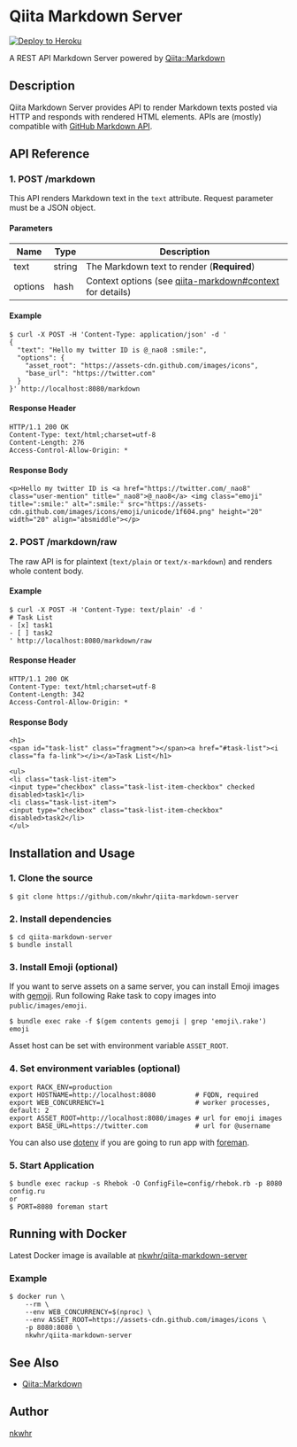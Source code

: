 # Qiita Markdown Server

[![Deploy to Heroku](https://www.herokucdn.com/deploy/button.svg)](https://heroku.com/deploy?template=https://github.com/nkwhr/qiita-markdown-server)

A REST API Markdown Server powered by [Qiita::Markdown](https://github.com/increments/qiita-markdown)

## Description

Qiita Markdown Server provides API to render Markdown texts posted via HTTP and responds with rendered HTML elements.
APIs are (mostly) compatible with [GitHub Markdown API](https://developer.github.com/v3/markdown/).

## API Reference

### 1. POST /markdown

This API renders Markdown text in the `text` attribute. Request parameter must be a JSON object.

#### Parameters

Name        | Type    | Description
------------| ------- | -----------------------------
text        | string  | The Markdown text to render (**Required**)
options     | hash    | Context options (see [qiita-markdown#context](https://github.com/increments/qiita-markdown#context) for details)

#### Example

```
$ curl -X POST -H 'Content-Type: application/json' -d '
{
  "text": "Hello my twitter ID is @_nao8 :smile:",
  "options": {
    "asset_root": "https://assets-cdn.github.com/images/icons",
    "base_url": "https://twitter.com"
  }
}' http://localhost:8080/markdown
```

#### Response Header

```
HTTP/1.1 200 OK
Content-Type: text/html;charset=utf-8
Content-Length: 276
Access-Control-Allow-Origin: *
```

#### Response Body

```
<p>Hello my twitter ID is <a href="https://twitter.com/_nao8" class="user-mention" title="_nao8">@_nao8</a> <img class="emoji" title=":smile:" alt=":smile:" src="https://assets-cdn.github.com/images/icons/emoji/unicode/1f604.png" height="20" width="20" align="absmiddle"></p>
```

### 2. POST /markdown/raw

The raw API is for plaintext (`text/plain` or `text/x-markdown`) and renders whole content body.

#### Example
```
$ curl -X POST -H 'Content-Type: text/plain' -d '
# Task List
- [x] task1
- [ ] task2
' http://localhost:8080/markdown/raw
```

#### Response Header

```
HTTP/1.1 200 OK
Content-Type: text/html;charset=utf-8
Content-Length: 342
Access-Control-Allow-Origin: *
```

#### Response Body

```
<h1>
<span id="task-list" class="fragment"></span><a href="#task-list"><i class="fa fa-link"></i></a>Task List</h1>

<ul>
<li class="task-list-item">
<input type="checkbox" class="task-list-item-checkbox" checked disabled>task1</li>
<li class="task-list-item">
<input type="checkbox" class="task-list-item-checkbox" disabled>task2</li>
</ul>
```


## Installation and Usage

### 1. Clone the source
```
$ git clone https://github.com/nkwhr/qiita-markdown-server
```

### 2. Install dependencies
```
$ cd qiita-markdown-server
$ bundle install
```

### 3. Install Emoji (optional)

If you want to serve assets on a same server, you can install Emoji images with [gemoji](https://github.com/github/gemoji).
Run following Rake task to copy images into `public/images/emoji`.

```
$ bundle exec rake -f $(gem contents gemoji | grep 'emoji\.rake') emoji
```
Asset host can be set with environment variable `ASSET_ROOT`.


### 4. Set environment variables (optional)

```
export RACK_ENV=production
export HOSTNAME=http://localhost:8080          # FQDN, required
export WEB_CONCURRENCY=1                       # worker processes, default: 2
export ASSET_ROOT=http://localhost:8080/images # url for emoji images
export BASE_URL=https://twitter.com            # url for @username
```

You can also use [dotenv](https://github.com/bkeepers/dotenv) if you are going to run app with [foreman](https://github.com/ddollar/foreman).

### 5. Start Application

```
$ bundle exec rackup -s Rhebok -O ConfigFile=config/rhebok.rb -p 8080 config.ru
or
$ PORT=8080 foreman start
```

## Running with Docker

Latest Docker image is available at [nkwhr/qiita-markdown-server](https://registry.hub.docker.com/u/nkwhr/qiita-markdown-server/)

### Example

```
$ docker run \
    --rm \
    --env WEB_CONCURRENCY=$(nproc) \
    --env ASSET_ROOT=https://assets-cdn.github.com/images/icons \
    -p 8080:8080 \
    nkwhr/qiita-markdown-server
```

## See Also

- [Qiita::Markdown](https://github.com/increments/qiita-markdown)


## Author

[nkwhr](https://github.com/nkwhr)
